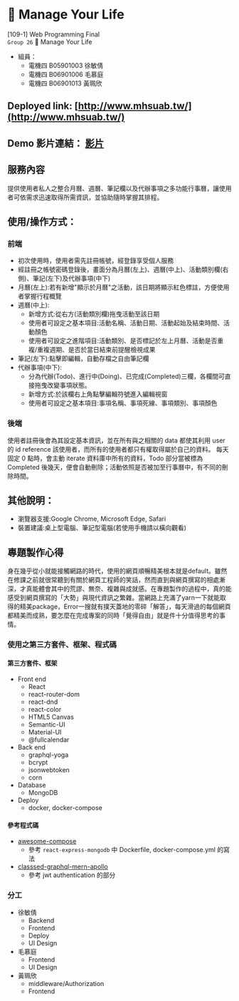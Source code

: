 # 📆 Manage Your Life
[109-1] Web Programming Final  
`Group 26` 📆 Manage Your Life
- 組員：
    - 電機四 B05901003 徐敏倩
    - 電機四 B06901006 毛慕庭
    - 電機四 B06901013 黃珮欣
## Deployed link: [http://www.mhsuab.tw/](http://www.mhsuab.tw/)
## Demo 影片連結： [影片](https://youtu.be/t-fYYjHhSO0)
## 服務內容
提供使用者私人之整合月曆、週曆、筆記欄以及代辦事項之多功能行事曆，讓使用者可依需求迅速取得所需資訊，並協助隨時掌握其排程。
## 使用/操作方式：
### 前端
- 初次使用時，使用者需先註冊帳號，經登錄享受個人服務
- 經註冊之帳號密碼登錄後，畫面分為月曆(左上)、週曆(中上)、活動類別欄(右側)、筆記(左下)及代辦事項(中下)
- 月曆(左上):若有新增"顯示於月曆"之活動，該日期將顯示紅色標註，方便使用者掌握行程概覽
- 週曆(中上):
    - 新增方式:從右方(活動類別欄)拖曳活動至該日期
    - 使用者可設定之基本項目:活動名稱、活動日期、活動起始及結束時間、活動顏色
    - 使用者可設定之進階項目:活動類別、是否標記於左上月曆、活動是否重複/重複週期、是否於當日結束前提醒檢視成果
- 筆記(左下):點擊即編輯，自動存檔之自由筆記欄
- 代辦事項(中下):
    - 分為代辦(Todo)、進行中(Doing)、已完成(Completed)三欄，各欄間可直接拖曳改變事項狀態。
    - 新增方式:於該欄右上角點擊編輯符號進入編輯視窗
    - 使用者可設定之基本項目:事項名稱、事項死線、事項類別、事項顏色
### 後端
使用者註冊後會為其設定基本資訊，並在所有與之相關的 data 都使其利用 user 的 id reference 該使用者，而所有的使用者都只有權取得屬於自己的資料。
每天固定 0 點時，會主動 iterate 資料庫中所有的資料，Todo 部分當被標為 Completed 後幾天，便會自動刪除；活動依照是否被加至行事曆中，有不同的刪除時間。

## 其他說明：
- 瀏覽器支援:Google Chrome, Microsoft Edge, Safari
- 裝置建議:桌上型電腦、筆記型電腦(若使用手機請以橫向觀看)

## 專題製作心得
身在幾乎從小就能接觸網路的時代，使用的網頁順暢精美根本就是default。雖然在修課之前就很常聽到有關於網頁工程師的笑話，然而直到與網頁撰寫的相處漸深，才真能體會其中的荒謬、無奈、複雜與成就感。在專題製作的過程中，真的能感受到網頁撰寫的「大勢」與現代資訊之繁雜。當網路上充滿了yarn一下就能取得的精美package，Error一搜就有撲天蓋地的零碎「解答」，每天滑過的每個網頁都精美而成熟，要怎麼在完成專案的同時「覺得自由」就是件十分值得思考的事情。
### 使用之第三方套件、框架、程式碼
#### 第三方套件、框架
- Front end
    - React
    - react-router-dom
    - react-dnd
    - react-color
    - HTML5 Canvas
    - Semantic-UI
    - Material-UI
    - @fullcalendar
- Back end
    - graphql-yoga
    - bcrypt
    - jsonwebtoken
    - corn
- Database
    - MongoDB
- Deploy
    - docker, docker-compose
#### 參考程式碼
- [awesome-compose](https://github.com/docker/awesome-compose)
    - 參考 `react-express-mongodb` 中 Dockerfile, docker-compose.yml 的寫法
- [classsed-graphql-mern-apollo](https://github.com/hidjou/classsed-graphql-mern-apollo)
    - 參考 jwt authentication 的部分
    
### 分工
- 徐敏倩
    - Backend
    - Frontend
    - Deploy
    - UI Design
- 毛慕庭
    - Frontend
    - UI Design
- 黃珮欣
    - middleware/Authorization
    - Frontend
